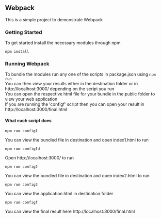 ## Webpack
This is a simple project to demonstrate Webpack
### Getting Started
To get started install the necessary modules through npm
``` 
npm install
```
### Running Webpack
To bundle the modules run any one of the scripts in package.json using  ` npm run  `    
You can then view your results either in the destination folder or in http://localhost:3000/ depending on the script you run  
You can open the respective html file for your bundle in the public folder to view your web application      
If you are running the 'configf' script then you can open your result in http://localhost:3000/final.html
#### What each script does
``` 
npm run config1
```  
You can view the bundled file in destination and open index1.html to run 
``` 
npm run config1d
``` 
Open http://localhost:3000/ to run  
``` 
npm run config2
``` 
You can view the bundled file in destination and open index2.html to run  
``` 
npm run config3
``` 
You can view the application.html in destination folder  
``` 
npm run configf
``` 
You can view the final result here http://localhost:3000/final.html


